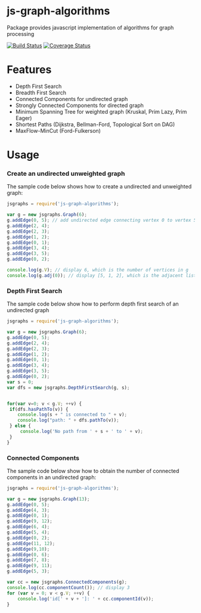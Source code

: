 # js-graph-algorithms
Package provides javascript implementation of algorithms for graph processing

[![Build Status](https://travis-ci.org/chen0040/js-graph-algorithms.svg?branch=master)](https://travis-ci.org/chen0040/js-graph-algorithms) [![Coverage Status](https://coveralls.io/repos/github/chen0040/js-graph-algorithms/badge.svg?branch=master)](https://coveralls.io/github/chen0040/js-graph-algorithms?branch=master) 

# Features

* Depth First Search
* Breadth First Search
* Connected Components for undirected graph
* Strongly Connected Components for directed graph
* Minimum Spanning Tree for weighted graph (Kruskal, Prim Lazy, Prim Eager)
* Shortest Paths (Dijkstra, Bellman-Ford, Topological Sort on DAG)
* MaxFlow-MinCut (Ford-Fulkerson)

# Usage

### Create an undirected unweighted graph

The sample code below shows how to create a undirected and unweighted graph:

```javascript
jsgraphs = require('js-graph-algorithms');

var g = new jsgraphs.Graph(6);
g.addEdge(0, 5); // add undirected edge connecting vertex 0 to vertex 5
g.addEdge(2, 4);
g.addEdge(2, 3);
g.addEdge(1, 2);
g.addEdge(0, 1);
g.addEdge(3, 4);
g.addEdge(3, 5);
g.addEdge(0, 2);

console.log(g.V); // display 6, which is the number of vertices in g
console.log(g.adj(0)); // display [5, 1, 2], which is the adjacent list to vertex 0
```

### Depth First Search

The sample code below show how to perform depth first search of an undirected graph

```javascript
jsgraphs = require('js-graph-algorithms');

var g = new jsgraphs.Graph(6);
g.addEdge(0, 5);
g.addEdge(2, 4);
g.addEdge(2, 3);
g.addEdge(1, 2);
g.addEdge(0, 1);
g.addEdge(3, 4);
g.addEdge(3, 5);
g.addEdge(0, 2);
var s = 0;
var dfs = new jsgraphs.DepthFirstSearch(g, s);


for(var v=0; v < g.V; ++v) {
 if(dfs.hasPathTo(v)) {
    console.log(s + " is connected to " + v);
    console.log("path: " + dfs.pathTo(v));
 } else {
     console.log('No path from ' + s + ' to ' + v);
 }
} 
```

### Connected Components

The sample code below show how to obtain the number of connected components in an undirected graph:

```javascript
jsgraphs = require('js-graph-algorithms');

var g = new jsgraphs.Graph(13);
g.addEdge(0, 5);
g.addEdge(4, 3);
g.addEdge(0, 1);
g.addEdge(9, 12);
g.addEdge(6, 4);
g.addEdge(5, 4);
g.addEdge(0, 2);
g.addEdge(11, 12);
g.addEdge(9,10);
g.addEdge(0, 6);
g.addEdge(7, 8);
g.addEdge(9, 11);
g.addEdge(5, 3); 

var cc = new jsgraphs.ConnectedComponents(g);
console.log(cc.componentCount()); // display 3
for (var v = 0; v < g.V; ++v) {
    console.log('id[' + v + ']: ' + cc.componentId(v));
}
```